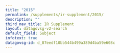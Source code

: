 ```yaml
---
title: "2015"
permalink: /supplements/ir-supplement/2015/
description: ""
third_nav_title: IR Supplement
layout: datagovsg-v2-search
default_field: Subject
infotext: true
datagovsg-id: d_87eedf10bb544b499a389d4ba59e608c
---
```

